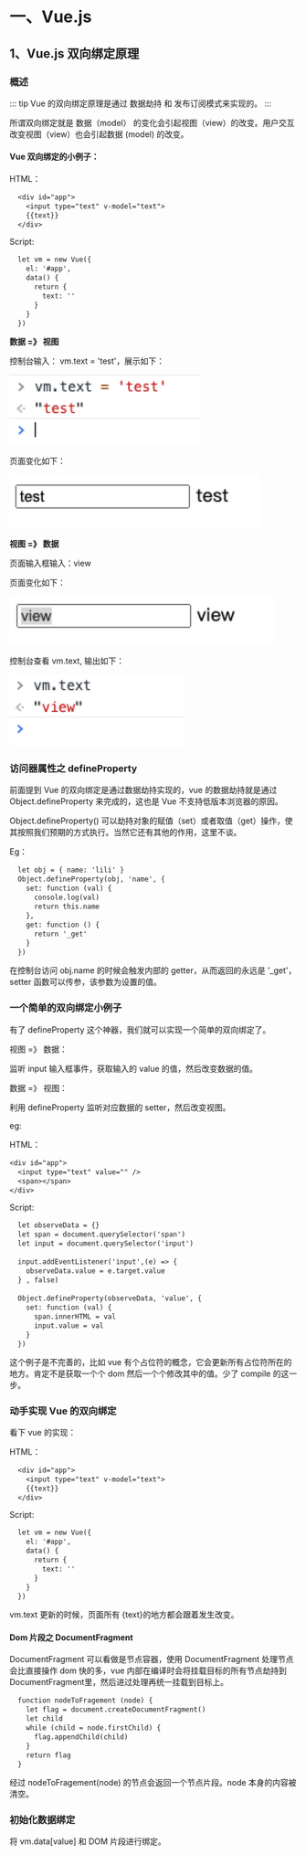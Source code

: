 # 一、Vue.js

## 1、Vue.js 双向绑定原理

### 概述
::: tip
Vue 的双向绑定原理是通过 数据劫持 和 发布订阅模式来实现的。
:::

所谓双向绑定就是 数据（model） 的变化会引起视图（view）的改变。用户交互改变视图（view）也会引起数据 (model) 的改变。

#### Vue 双向绑定的小例子：

HTML：
```
  <div id="app">
    <input type="text" v-model="text">
    {{text}}
  </div>
```

Script:

```
  let vm = new Vue({
    el: '#app',
    data() {
      return {
        text: ''
      }
    }
  })
```

<b> 数据 =》 视图 </b>

控制台输入： vm.text = 'test'，展示如下：

![solar](../document/imgs/12.png)

页面变化如下：

![solar](../document/imgs/13.png)

<b> 视图 =》 数据 </b>

页面输入框输入：view

页面变化如下：

![solar](../document/imgs/14.png)

控制台查看 vm.text, 输出如下：

![solar](../document/imgs/15.png)

### 访问器属性之 defineProperty

前面提到 Vue 的双向绑定是通过数据劫持实现的，vue 的数据劫持就是通过 Object.defineProperty 来完成的，这也是 Vue 不支持低版本浏览器的原因。

Object.defineProperty() 可以劫持对象的赋值（set）或者取值（get）操作，使其按照我们预期的方式执行。当然它还有其他的作用，这里不谈。

Eg：

```
  let obj = { name: 'lili' }
  Object.defineProperty(obj, 'name', {
    set: function (val) {
      console.log(val)
      return this.name
    },
    get: function () {
      return '_get'
    }
  })
```

在控制台访问 obj.name 的时候会触发内部的 getter，从而返回的永远是 '_get'， setter 函数可以传参，该参数为设置的值。


### 一个简单的双向绑定小例子

有了 defineProperty 这个神器，我们就可以实现一个简单的双向绑定了。

视图 =》 数据：

监听 input 输入框事件，获取输入的 value 的值，然后改变数据的值。

数据 =》 视图：

利用 defineProperty 监听对应数据的 setter，然后改变视图。

eg:

HTML：

```
<div id="app">
  <input type="text" value="" />
  <span></span>
</div>
```

Script:

```
  let observeData = {}
  let span = document.querySelector('span')
  let input = document.querySelector('input')

  input.addEventListener('input',(e) => {
    observeData.value = e.target.value
  } , false)

  Object.defineProperty(observeData, 'value', {
    set: function (val) {
      span.innerHTML = val
      input.value = val
    }
  })
```

这个例子是不完善的，比如 vue 有个占位符的概念，它会更新所有占位符所在的地方。肯定不是获取一个个 dom 然后一个个修改其中的值。少了 compile 的这一步。

### 动手实现 Vue 的双向绑定

看下 vue 的实现：

HTML：
```
  <div id="app">
    <input type="text" v-model="text">
    {{text}}
  </div>
```

Script:

```
  let vm = new Vue({
    el: '#app',
    data() {
      return {
        text: ''
      }
    }
  })
```

vm.text 更新的时候，页面所有 {text}的地方都会跟着发生改变。

#### Dom 片段之 DocumentFragment

DocumentFragment 可以看做是节点容器，使用 DocumentFragment 处理节点会比直接操作 dom 快的多，vue 内部在编译时会将挂载目标的所有节点劫持到 DocumentFragment里，然后进过处理再统一挂载到目标上。

```
  function nodeToFragement (node) {
    let flag = document.createDocumentFragment()
    let child
    while (child = node.firstChild) {
      flag.appendChild(child)
    }
    return flag
  }
```
经过 nodeToFragement(node) 的节点会返回一个节点片段。node 本身的内容被清空。

### 初始化数据绑定

将 vm.data[value] 和 DOM 片段进行绑定。

```
  
```